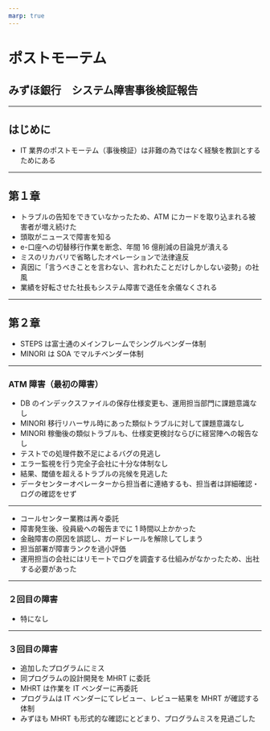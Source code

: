 ```yaml
---
marp: true
---
```


# ポストモーテム

## みずほ銀行　システム障害事後検証報告

---

## はじめに

- IT 業界のポストモーテム（事後検証）は非難の為ではなく経験を教訓とするためにある

---

## 第１章

- トラブルの告知をできていなかったため、ATM にカードを取り込まれる被害者が増え続けた
- 頭取がニュースで障害を知る
- e-口座への切替移行作業を断念、年間 16 億削減の目論見が潰える
- ミスのリカバリで省略したオペレーションで法律違反
- 真因に「言うべきことを言わない、言われたことだけしかしない姿勢」の社風
- 業績を好転させた社長もシステム障害で退任を余儀なくされる

---

## 第２章

- STEPS は富士通のメインフレームでシングルベンダー体制
- MINORI は SOA でマルチベンダー体制

---

### ATM 障害（最初の障害）

- DB のインデックスファイルの保存仕様変更も、運用担当部門に課題意識なし
- MINORI 移行リハーサル時にあった類似トラブルに対して課題意識なし
- MINORI 稼働後の類似トラブルも、仕様変更検討ならびに経営陣への報告なし
- テストでの処理件数不足によるバグの見逃し
- エラー監視を行う完全子会社に十分な体制なし
- 結果、閾値を超えるトラブルの兆候を見逃した
- データセンターオペレーターから担当者に連絡するも、担当者は詳細確認・ログの確認をせず

---

- コールセンター業務は再々委託
- 障害発生後、役員級への報告までに 1 時間以上かかった
- 金融障害の原因を誤認し、ガードレールを解除してしまう
- 担当部署が障害ランクを過小評価
- 運用担当の会社にはリモートでログを調査する仕組みがなかったため、出社する必要があった

---

### ２回目の障害

- 特になし

---

### ３回目の障害

- 追加したプログラムにミス
- 同プログラムの設計開発を MHRT に委託
- MHRT は作業を IT ベンダーに再委託
- プログラムは IT ベンダーにてレビュー、レビュー結果を MHRT が確認する体制
- みずほも MHRT も形式的な確認にとどまり、プログラムミスを見過ごした
